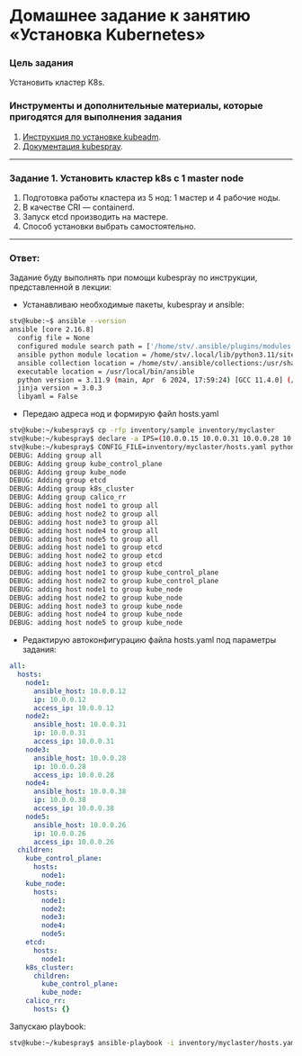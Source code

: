 # Домашнее задание к занятию «Установка Kubernetes»

### Цель задания

Установить кластер K8s.

### Инструменты и дополнительные материалы, которые пригодятся для выполнения задания

1. [Инструкция по установке kubeadm](https://kubernetes.io/docs/setup/production-environment/tools/kubeadm/create-cluster-kubeadm/).
2. [Документация kubespray](https://kubespray.io/).

-----

### Задание 1. Установить кластер k8s с 1 master node

1. Подготовка работы кластера из 5 нод: 1 мастер и 4 рабочие ноды.
2. В качестве CRI — containerd.
3. Запуск etcd производить на мастере.
4. Способ установки выбрать самостоятельно.

------
### Ответ:

Задание буду выполнять при помощи kubespray по инструкции, представленной в лекции:

* Устанавливаю необходимые пакеты, kubespray и ansible:
```bash
stv@kube:~$ ansible --version
ansible [core 2.16.8]
  config file = None
  configured module search path = ['/home/stv/.ansible/plugins/modules', '/usr/share/ansible/plugins/modules']
  ansible python module location = /home/stv/.local/lib/python3.11/site-packages/ansible
  ansible collection location = /home/stv/.ansible/collections:/usr/share/ansible/collections
  executable location = /usr/local/bin/ansible
  python version = 3.11.9 (main, Apr  6 2024, 17:59:24) [GCC 11.4.0] (/usr/bin/python3.11)
  jinja version = 3.0.3
  libyaml = False
```
* Передаю адреса нод и формирую файл hosts.yaml
```bash
stv@kube:~/kubespray$ cp -rfp inventory/sample inventory/myclaster
stv@kube:~/kubespray$ declare -a IPS=(10.0.0.15 10.0.0.31 10.0.0.28 10.0.0.38 10.0.0.26)
stv@kube:~/kubespray$ CONFIG_FILE=inventory/myclaster/hosts.yaml python3.11 contrib/inventory_builder/inventory.py ${IPS[@]}
DEBUG: Adding group all
DEBUG: Adding group kube_control_plane
DEBUG: Adding group kube_node
DEBUG: Adding group etcd
DEBUG: Adding group k8s_cluster
DEBUG: Adding group calico_rr
DEBUG: adding host node1 to group all
DEBUG: adding host node2 to group all
DEBUG: adding host node3 to group all
DEBUG: adding host node4 to group all
DEBUG: adding host node5 to group all
DEBUG: adding host node1 to group etcd
DEBUG: adding host node2 to group etcd
DEBUG: adding host node3 to group etcd
DEBUG: adding host node1 to group kube_control_plane
DEBUG: adding host node2 to group kube_control_plane
DEBUG: adding host node1 to group kube_node
DEBUG: adding host node2 to group kube_node
DEBUG: adding host node3 to group kube_node
DEBUG: adding host node4 to group kube_node
DEBUG: adding host node5 to group kube_node
```
* Редактирую автоконфигурацию файла hosts.yaml под параметры задания:
```yaml
all:
  hosts:
    node1:
      ansible_host: 10.0.0.12
      ip: 10.0.0.12
      access_ip: 10.0.0.12
    node2:
      ansible_host: 10.0.0.31
      ip: 10.0.0.31
      access_ip: 10.0.0.31
    node3:
      ansible_host: 10.0.0.28
      ip: 10.0.0.28
      access_ip: 10.0.0.28
    node4:
      ansible_host: 10.0.0.38
      ip: 10.0.0.38
      access_ip: 10.0.0.38
    node5:
      ansible_host: 10.0.0.26
      ip: 10.0.0.26
      access_ip: 10.0.0.26
  children:
    kube_control_plane:
      hosts:
        node1:
    kube_node:
      hosts:
        node1:
        node2:
        node3:
        node4:
        node5:
    etcd:
      hosts:
        node1:
    k8s_cluster:
      children:
        kube_control_plane:
        kube_node:
    calico_rr:
      hosts: {}
```
Запускаю playbook:
```bash
stv@kube:~/kubespray$ ansible-playbook -i inventory/myclaster/hosts.yaml cluster.yml -b -v &
```


